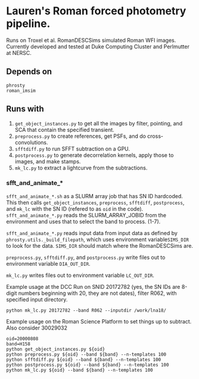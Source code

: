# Lauren's Roman forced photometry pipeline. 

Runs on Troxel et al. RomanDESCSims simulated Roman WFI images.
Currently developed and tested at Duke Computing Cluster and Perlmutter at NERSC.

## Depends on   
`phrosty`  
`roman_imsim`  

## Runs with 
1. `get_object_instances.py` to get all the images by filter, pointing, and SCA that contain the specified transient.
2. `preprocess.py` to create references, get PSFs, and do cross-convolutions.
3. `sfftdiff.py` to run SFFT subtraction on a GPU.
4. `postprocess.py` to generate decorrelation kernels, apply those to images, and make stamps.
5. `mk_lc.py` to extract a lightcurve from the subtractions.


### sfft_and_animate_*

`sfft_and_animate_*.sh` as a SLURM array job that has SN ID hardcoded.  
This then calls `get_object_instances`, `preprocess`, `sfftdiff`, `postprocess`, and `mk_lc` with the SN ID (refered to as `oid` in the code).  
`sfft_and_animate_*.py` reads the SLURM_ARRAY_JOBID from the environment and uses that to select the band to process.  (1-7).

`sfft_and_animate_*.py` reads input data from input data as defined by `phrosty.utils._build_filepath`, which uses environment variable`SIMS_DIR` to look for the data. `SIMS_DIR` should match where the RomanDESCSims are.

`preprocess.py`, `sfftdiff.py`, and `postprocess.py` write files out to environment variable `DIA_OUT_DIR`.

`mk_lc.py` writes files out to environment variable `LC_OUT_DIR`.

Example usage at the DCC
Run on SNID 20172782 (yes, the SN IDs are 8-digit numbers beginning with 20, they are not dates), filter R062, with specified input directory.
```
python mk_lc.py 20172782 --band R062 --inputdir /work/lna18/
```

Example usage on the Roman Science Platform to set things up to subtract.
Also consider 30029032
```
oid=20000808
band=H158
python get_object_instances.py ${oid} 
python preprocess.py ${oid} --band ${band} --n-templates 100
python sfftdiff.py ${oid} --band ${band} --n-templates 100
python postprocess.py ${oid} --band ${band} --n-templates 100
python mk_lc.py ${oid} --band ${band} --n-templates 100
```
